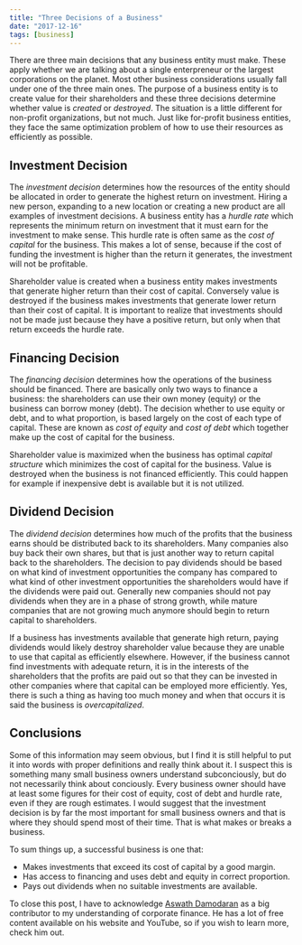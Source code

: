 ```yaml
---
title: "Three Decisions of a Business"
date: "2017-12-16"
tags: [business]
---
```


There are three main decisions that any business entity must make. These apply whether we are talking about a single enterpreneur or the largest corporations on the planet. Most other business considerations usually fall under one of the three main ones. The purpose of a business entity is to create value for their shareholders and these three decisions determine whether value is *created* or *destroyed*. The situation is a little different for non-profit organizations, but not much. Just like for-profit business entities, they face the same optimization problem of how to use their resources as efficiently as possible.

## Investment Decision

The *investment decision* determines how the resources of the entity should be allocated in order to generate the highest return on investment. Hiring a new person, expanding to a new location or creating a new product are all examples of investment decisions. A business entity has a *hurdle rate* which represents the minimum return on investment that it must earn for the investment to make sense. This hurdle rate is often same as the *cost of capital* for the business. This makes a lot of sense, because if the cost of funding the investment is higher than the return it generates, the investment will not be profitable.

Shareholder value is created when a business entity makes investments that generate higher return than their cost of capital. Conversely value is destroyed if the business makes investments that generate lower return than their cost of capital. It is important to realize that investments should not be made just because they have a positive return, but only when that return exceeds the hurdle rate.

## Financing Decision

The *financing decision* determines how the operations of the business should be financed. There are basically only two ways to finance a business: the shareholders can use their own money (equity) or the business can borrow money (debt). The decision whether to use equity or debt, and to what proportion, is based largely on the cost of each type of capital. These are known as *cost of equity* and *cost of debt* which together make up the cost of capital for the business.

Shareholder value is maximized when the business has optimal *capital structure* which minimizes the cost of capital for the business. Value is destroyed when the business is not financed efficiently. This could happen for example if inexpensive debt is available but it is not utilized.

## Dividend Decision

The *dividend decision* determines how much of the profits that the business earns should be distributed back to its shareholders. Many companies also buy back their own shares, but that is just another way to return capital back to the shareholders. The decision to pay dividends should be based on what kind of investment opportunities the company has compared to what kind of other investment opportunities the shareholders would have if the dividends were paid out. Generally new companies should not pay dividends when they are in a phase of strong growth, while mature companies that are not growing much anymore should begin to return capital to shareholders.

If a business has investments available that generate high return, paying dividends would likely destroy shareholder value because they are unable to use that capital as efficiently elsewhere. However, if the business cannot find investments with adequate return, it is in the interests of the shareholders that the profits are paid out so that they can be invested in other companies where that capital can be employed more efficiently. Yes, there is such a thing as having too much money and when that occurs it is said the business is *overcapitalized*.

## Conclusions

Some of this information may seem obvious, but I find it is still helpful to put it into words with proper definitions and really think about it. I suspect this is something many small business owners understand subconciously, but do not necessarily think about conciously. Every business owner should have at least some figures for their cost of equity, cost of debt and hurdle rate, even if they are rough estimates. I would suggest that the investment decision is by far the most important for small business owners and that is where they should spend most of their time. That is what makes or breaks a business.

To sum things up, a successful business is one that:

- Makes investments that exceed its cost of capital by a good margin.
- Has access to financing and uses debt and equity in correct proportion.
- Pays out dividends when no suitable investments are available.

To close this post, I have to acknowledge [Aswath Damodaran](http://pages.stern.nyu.edu/~adamodar/) as a big contributor to my understanding of corporate finance. He has a lot of free content available on his website and YouTube, so if you wish to learn more, check him out.
